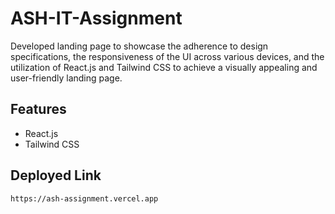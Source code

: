# ASH-IT-Assignment

Developed landing page to showcase the adherence to design specifications, the responsiveness of the UI across various devices, and the utilization of React.js and Tailwind CSS to achieve a visually appealing and user-friendly landing page.

## Features 

- React.js
- Tailwind CSS

## Deployed Link

`https://ash-assignment.vercel.app`
